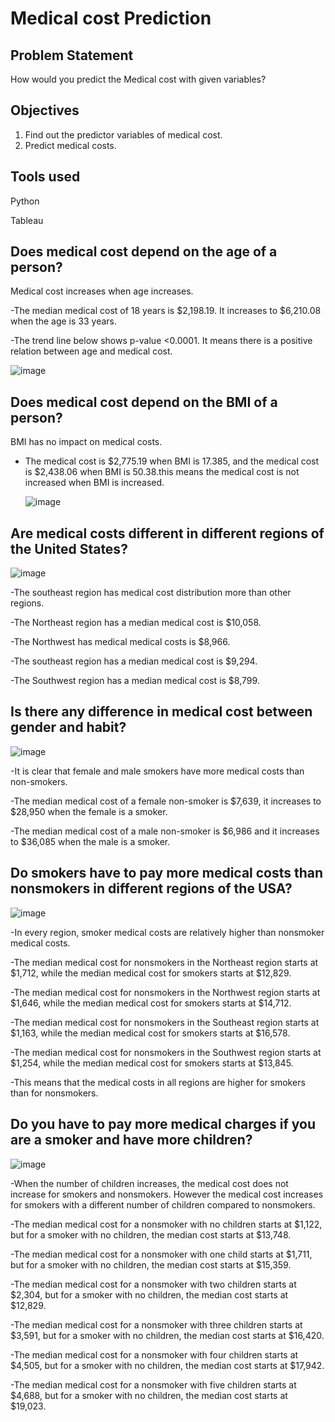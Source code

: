 # Medical cost Prediction

## Problem Statement

How would you predict the Medical cost with given variables?

## Objectives

1. Find out the predictor variables of medical cost.
2. Predict medical costs.

## Tools used

Python

Tableau
## Does medical cost depend on the age of a person?

Medical cost increases when age increases.

-The median medical cost of 18 years is $2,198.19. It increases to $6,210.08 when the age is 33 years.

-The trend line below shows p-value <0.0001. It means there is a positive relation between age and medical cost.

![image](https://github.com/user-attachments/assets/e08e2266-dedd-49f9-825b-1fa711049847)

## Does medical cost depend on the BMI of a person?

BMI has no impact on medical costs.

- The medical cost is $2,775.19 when BMI is 17.385, and the medical cost is $2,438.06 when BMI is 50.38.this means the medical cost is not increased when BMI is increased.
  

   ![image](https://github.com/user-attachments/assets/d582e3a1-fec4-48aa-98c1-f41105feb1af)

## Are medical costs different in different regions of the United States?

![image](https://github.com/user-attachments/assets/d93420d4-9aea-40ef-a12f-3dd3d39e5193)

-The southeast region has medical cost distribution more than other regions.

-The Northeast region has a median medical cost is $10,058.

-The Northwest has medical medical costs is $8,966.

-The southeast region has a median medical cost is $9,294.

-The Southwest region has a median medical cost is $8,799.

## Is there any difference in medical cost between gender and habit?

![image](https://github.com/user-attachments/assets/13e7d2ae-6201-4ee1-b4b1-1b35d9db009c)

-It is clear that female and male smokers have more medical costs than non-smokers.

-The median medical cost of a female non-smoker is $7,639, it increases to $28,950 when the female is a smoker.

-The median medical cost of a male non-smoker is $6,986 and it increases to $36,085 when the male is a smoker.

## Do smokers have to pay more medical costs than nonsmokers in different regions of the USA?

![image](https://github.com/user-attachments/assets/b30bb930-a50f-4085-9684-b6a6f2385015)

-In every region, smoker medical costs are relatively higher than nonsmoker medical costs.

-The median medical cost for nonsmokers in the Northeast region starts at $1,712, while the median medical cost for smokers starts at $12,829.

-The median medical cost for nonsmokers in the Northwest region starts at $1,646, while the median medical cost for smokers starts at $14,712.

-The median medical cost for nonsmokers in the Southeast region starts at $1,163, while the median medical cost for smokers starts at $16,578.

-The median medical cost for nonsmokers in the Southwest region starts at $1,254, while the median medical cost for smokers starts at $13,845.

-This means that the medical costs in all regions are higher for smokers than for nonsmokers.

## Do you have to pay more medical charges if you are a smoker and have more children?

![image](https://github.com/user-attachments/assets/76a4cc49-be63-4557-8368-2b0891d13e32)

-When the number of children increases, the medical cost does not increase for smokers and nonsmokers. However the medical cost increases for smokers with a different number of children compared to nonsmokers.

-The median medical cost for a nonsmoker with no children starts at $1,122, but for a smoker with no children, the median cost starts at $13,748.

-The median medical cost for a nonsmoker with one child starts at $1,711, but for a smoker with no children, the median cost starts at $15,359.

-The median medical cost for a nonsmoker with two children starts at $2,304, but for a smoker with no children, the median cost starts at $12,829.

-The median medical cost for a nonsmoker with three children starts at $3,591, but for a smoker with no children, the median cost starts at $16,420.

-The median medical cost for a nonsmoker with four children starts at $4,505, but for a smoker with no children, the median cost starts at $17,942.

-The median medical cost for a nonsmoker with five children starts at $4,688, but for a smoker with no children, the median cost starts at $19,023.








  

